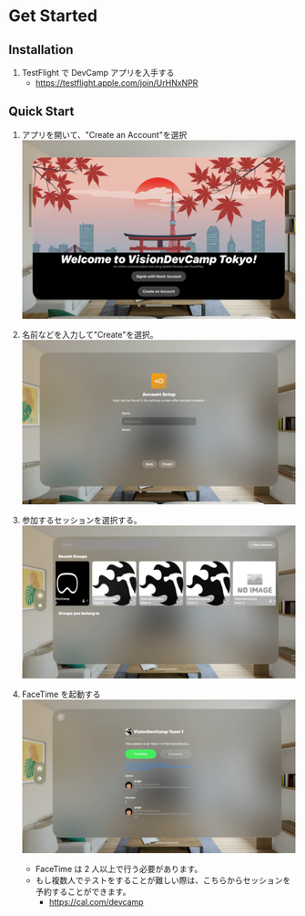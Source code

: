 # Get Started

## Installation

1. TestFlight で DevCamp アプリを入手する
   - https://testflight.apple.com/join/UrHNxNPR

## Quick Start

1. アプリを開いて、"Create an Account"を選択
   ![alt text](../image.png)

2. 名前などを入力して"Create"を選択。
   ![alt text](../image-1.png)

3. 参加するセッションを選択する。
   ![alt text](../image-2.png)

4. FaceTime を起動する
   ![alt text](../image-3.png)
   - FaceTime は 2 人以上で行う必要があります。
   - もし複数人でテストをすることが難しい際は、こちらからセッションを予約することができます。
     - https://cal.com/devcamp
